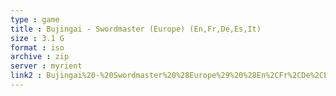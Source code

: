 ```yaml
---
type : game
title : Bujingai - Swordmaster (Europe) (En,Fr,De,Es,It)
size : 3.1 G
format : iso
archive : zip
server : myrient
link2 : Bujingai%20-%20Swordmaster%20%28Europe%29%20%28En%2CFr%2CDe%2CEs%2CIt%29
---
```

